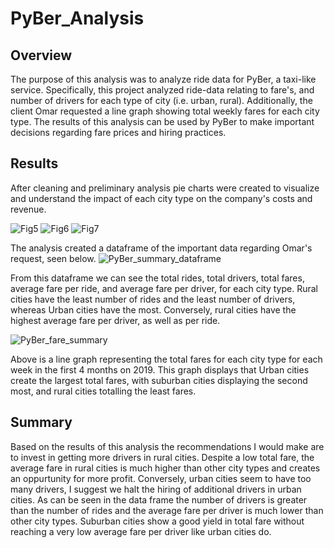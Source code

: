 # PyBer_Analysis

## Overview
The purpose of this analysis was to analyze ride data for PyBer, a taxi-like service.
Specifically, this project analyzed ride-data relating to fare's, and number of drivers for each type of city (i.e. urban, rural).
Additionally, the client Omar requested a line graph showing total weekly fares for each city type.
The results of this analysis can be used by PyBer to make important decisions regarding fare prices and hiring practices.

## Results
After cleaning and preliminary analysis pie charts were created to visualize and understand the impact of each city type on the company's costs and revenue.

![Fig5](https://user-images.githubusercontent.com/96553988/185920669-9221e411-7021-4c9f-ba34-6f13d78f14f8.png)
![Fig6](https://user-images.githubusercontent.com/96553988/185920682-7a14bcc8-6ddb-40e3-8624-ae08c03c96aa.png)
![Fig7](https://user-images.githubusercontent.com/96553988/185920687-fdbe5424-724b-4612-a12c-1c69e6f4904d.png)

The analysis created a dataframe of the important data regarding Omar's request, seen below.
![PyBer_summary_dataframe](https://user-images.githubusercontent.com/96553988/152713422-17d90214-8380-4e95-9477-e7b3c3ec9f7c.png)

From this dataframe we can see the total rides, total drivers, total fares, average fare per ride, and average fare per driver, for each city type.
Rural cities have the least number of rides and the least number of drivers, whereas Urban cities have the most.
Conversely, rural cities have the highest average fare per driver, as well as per ride.

![PyBer_fare_summary](https://user-images.githubusercontent.com/96553988/152713708-7239b07e-f85f-4b46-afc4-61ed4782fc60.png)

Above is a line graph representing the total fares for each city type for each week in the first 4 months on 2019.
This graph displays that Urban cities create the largest total fares, with suburban cities displaying the second most, and rural cities totalling the least fares.

## Summary
Based on the results of this analysis the recommendations I would make are to invest in getting more drivers in rural cities. Despite a low total fare, the average fare in rural cities is much higher than other city types and creates an oppurtunity for more profit. Conversely, urban cities seem to have too many drivers, I suggest we halt the hiring of additional drivers in urban cities. As can be seen in the data frame the number of drivers is greater than the number of rides and the average fare per driver is much lower than other city types. Suburban cities show a good yield in total fare without reaching a very low average fare per driver like urban cities do.
